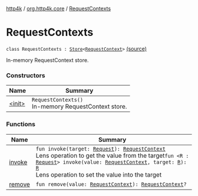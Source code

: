 [http4k](../../index.md) / [org.http4k.core](../index.md) / [RequestContexts](./index.md)

# RequestContexts

`class RequestContexts : `[`Store`](../-store/index.md)`<`[`RequestContext`](../-request-context/index.md)`>` [(source)](https://github.com/http4k/http4k/blob/master/http4k-core/src/main/kotlin/org/http4k/core/RequestContexts.kt#L10)

In-memory RequestContext store.

### Constructors

| Name | Summary |
|---|---|
| [&lt;init&gt;](-init-.md) | `RequestContexts()`<br>In-memory RequestContext store. |

### Functions

| Name | Summary |
|---|---|
| [invoke](invoke.md) | `fun invoke(target: `[`Request`](../-request/index.md)`): `[`RequestContext`](../-request-context/index.md)<br>Lens operation to get the value from the target`fun <R : `[`Request`](../-request/index.md)`> invoke(value: `[`RequestContext`](../-request-context/index.md)`, target: `[`R`](invoke.md#R)`): `[`R`](invoke.md#R)<br>Lens operation to set the value into the target |
| [remove](remove.md) | `fun remove(value: `[`RequestContext`](../-request-context/index.md)`): `[`RequestContext`](../-request-context/index.md)`?` |
